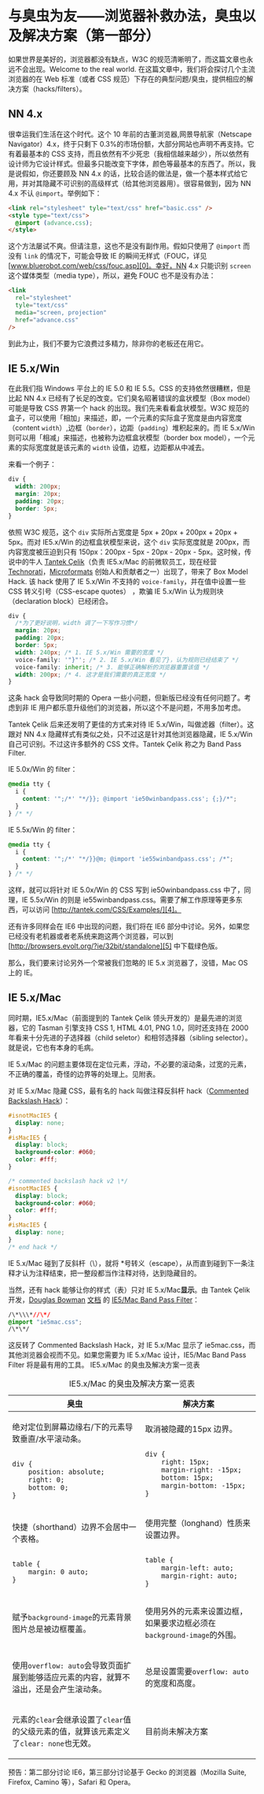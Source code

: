 # 与臭虫为友——浏览器补救办法，臭虫以及解决方案（第一部分）

如果世界是美好的，浏览器都没有缺点，W3C 的规范清晰明了，而这篇文章也永远不会出现。Welcome to the real world. 在这篇文章中，我们将会探讨几个主流浏览器的在 Web 标准（或者 CSS 规范）下存在的典型问题/臭虫，提供相应的解决方案（hacks/filters）。

## NN 4.x

很幸运我们生活在这个时代。这个 10 年前的古董浏览器,网景导航家（Netscape Navigator）4.x，终于只剩下 0.3%的市场份额，大部分网站也声明不再支持。它有着最基本的 CSS 支持，而且依然有不少死忠（我相信越来越少），所以依然有设计师为它设计样式。但最多只能改变下字体，颜色等最基本的东西了。所以，我是说假如，你还要顾及 NN 4.x 的话，比较合适的做法是，做一个基本样式给它用，并对其隐藏不可识别的高级样式（给其他浏览器用）。很容易做到，因为 NN 4.x 不认 `@import`。举例如下：

```html
<link rel="stylesheet" tyle="text/css" href="basic.css" />
<style type="text/css">
  @import (advance.css);
</style>
```

这个方法屡试不爽。但请注意，这也不是没有副作用。假如只使用了 `@import` 而没有 `link` 的情况下，可能会导致 IE 的瞬间无样式（FOUC，详见 [www.bluerobot.com/web/css/fouc.asp][0]。幸好，NN 4.x 只能识别 `screen` 这个媒体类型（media type），所以，避免 FOUC 也不是没有办法：

```html
<link
  rel="stylesheet"
  tyle="text/css"
  media="screen, projection"
  href="advance.css"
/>
```

到此为止，我们不要为它浪费过多精力，除非你的老板还在用它。

## IE 5.x/Win

在此我们指 Windows 平台上的 IE 5.0 和 IE 5.5。CSS 的支持依然很糟糕，但是比起 NN 4.x 已经有了长足的改变。它们臭名昭著错误的盒状模型（Box model）可能是导致 CSS 界第一个 hack 的出现。我们先来看看盒状模型。W3C 规范的盒子，可以使用「相加」来描述，即，一个元素的实际盒子宽度是由内容宽度（content `width`）,边框（`border`），边距（`padding`）堆积起来的。而 IE 5.x/Win 则可以用「相减」来描述，也被称为边框盒状模型（border box model），一个元素的实际宽度就是该元素的 `width` 设值，边框，边距都从中减去。

来看一个例子：

```css
div {
  width: 200px;
  margin: 20px;
  padding: 20px;
  border: 5px;
}
```

依照 W3C 规范，这个 `div` 实际所占宽度是 5px + 20px + 200px + 20px + 5px。而对 IE5.x/Win 的边框盒状模型来说，这个 `div` 实际宽度就是 200px，而内容宽度被压迫到只有 150px：200px - 5px - 20px - 20px - 5px。这时候，传说中的牛人 [Tantek Çelik][1]（负责 IE5.x/Mac 的前微软员工，现在经营 [Technorati][2]，[Microformats][3] 创始人和贡献者之一）出现了，带来了 Box Model Hack. 该 hack 使用了 IE 5.x/Win 不支持的 `voice-family`，并在值中设置一些 CSS 转义引号（CSS-escape quotes） ，欺骗 IE 5.x/Win 认为规则块（declaration block）已经闭合。

```css
div {
  /*为了更好说明，width 调了一下写作习惯*/
  margin: 20px;
  padding: 20px;
  border: 5px;
  width: 240px; /* 1. IE 5.x/Win 需要的宽度 */
  voice-family: '"}"'; /* 2. IE 5.x/Win 看见了}，认为规则已经结束了 */
  voice-family: inherit; /* 3. 能够正确解析的浏览器重置该值 */
  width: 200px; /* 4. 这才是我们需要的真正宽度 */
}
```

这条 hack 会导致同时期的 Opera 一些小问题，但新版已经没有任何问题了。考虑到非 IE 用户都乐意升级他们的浏览器，所以这个不是问题，不用多加考虑。

Tantek Çelik 后来还发明了更佳的方式来对待 IE 5.x/Win，叫做滤器（filter）。这跟对 NN 4.x 隐藏样式有类似之处，只不过这是针对其他浏览器隐藏，IE 5.x/Win 自己可识别。不过这许多额外的 CSS 文件。Tantek Çelik 称之为 Band Pass Filter.

IE 5.0x/Win 的 filter：

```css
@media tty {
  i {
    content: '";/*' "*/}}; @import 'ie50winbandpass.css'; {;}/*";
  }
} /* */
```

IE 5.5x/Win 的 filter：

```css
@media tty {
  i {
    content: '";/*' "*/}}@m; @import 'ie55winbandpass.css'; /*";
  }
} /* */
```

这样，就可以将针对 IE 5.0x/Win 的 CSS 写到 ie50winbandpass.css 中了，同理，IE 5.5x/Win 的则是 ie55winbandpass.css。需要了解工作原理等更多东西，可以访问 [http://tantek.com/CSS/Examples/][4]。

还有许多同样会在 IE6 中出现的问题，我们将在 IE6 部分中讨论。另外，如果您已经没有老机器或者老系统来跑这两个浏览器，可以到 [http://browsers.evolt.org/?ie/32bit/standalone][5] 中下载绿色版。

那么，我们要来讨论另外一个常被我们忽略的 IE 5.x 浏览器了，没错，Mac OS 上的 IE。

## IE 5.x/Mac

同时期，IE5.x/Mac（前面提到的 Tantek Çelik 领头开发的）是最先进的浏览器，它的 Tasman 引擎支持 CSS 1, HTML 4.01, PNG 1.0，同时还支持在 2000 年看来十分先进的子选择器（child seletor）和相邻选择器（sibling selector）。就是说，它也有本身的毛病。

IE 5.x/Mac 的问题主要体现在定位元素，浮动，不必要的滚动条，过宽的元素，不正确的覆盖，奇怪的边界等的处理上。见附表。

对 IE 5.x/Mac 隐藏 CSS，最有名的 hack 叫做注释反斜杆 hack（[Commented Backslash Hack][6]）：

```css
#isnotMacIE5 {
  display: none;
}
#isMacIE5 {
  display: block;
  background-color: #060;
  color: #fff;
}

/* commented backslash hack v2 \*/
#isnotMacIE5 {
  display: block;
  background-color: #060;
  color: #fff;
}
#isMacIE5 {
  display: none;
}
/* end hack */
```

IE 5.x/Mac 碰到了反斜杆（\\），就将 \*号转义（escape），从而直到碰到下一条注释才认为注释结束，把一整段都当作注释对待，达到隐藏目的。

当然，还有 hack 能够让你的样式（表）只对 IE 5.x/Mac**显示**。由 Tantek Çelik 开发，[Douglas Bowman][7] [文档][8] 的 [IE5/Mac Band Pass Filter][9]：

```css
/\*\\\*//\*/
@import "ie5mac.css";
/\*\*/
```

这反转了 Commented Backslash Hack，对 IE 5.x/Mac 显示了 ie5mac.css，而其他浏览器会视而不见。如果您需要为 IE 5.x/Mac 设计，IE5/Mac Band Pass Filter 将是最有用的工具。
IE5.x/Mac 的臭虫及解决方案一览表

<table summary="IE5.x/Mac 的臭虫及解决方案">
    <caption>IE5.x/Mac 的臭虫及解决方案一览表</caption>
    <thead>
        <tr>
            <th>臭虫</th>
            <th>解决方案</th>
        </tr>
    </thead>
    <tbody>
        <tr>
            <td>
            <p>绝对定位到屏幕边缘右/下的元素导致垂直/水平滚动条。</p>
<pre><code>
div {
    position: absolute;
    right: 0;
    bottom: 0;
}
</code></pre>
            </td>
            <td>
                <p>取消被隐藏的15px 边界。</p>
<pre><code>
div {
    right: 15px;
    margin-right: -15px;
    bottom: 15px;
    margin-bottom: -15px;
}
</code></pre>
            </td>
        </tr>
        <tr>
            <td>
                <p>快捷（shorthand）边界不会居中一个表格。</p>
<pre><code>
table {
    margin: 0 auto;
}
</code></pre>
            </td>
            <td>
                <p>使用完整（longhand）性质来设置边界。</p>
<pre><code>
table {
    margin-left: auto;
    margin-right: auto;
}
</code></pre>
            </td>
        </tr>
        <tr>
            <td>
                <p>赋予<code>background-image</code>的元素背景图片总是被边框覆盖。</p>
            </td>
            <td>
                <p>使用另外的元素来设置边框，如果要求边框必须在<code>background-image</code>的外围。</p>
            </td>
        </tr>
        <tr>
            <td>
                <p>使用<code>overflow: auto</code>会导致页面扩展到能够适应元素的内容，就算不溢出，还是会产生滚动条。</p>
            </td>
            <td>
                <p>总是设置需要<code>overflow: auto</code>的宽度和高度。</p>
            </td>
        </tr>
        <tr>
            <td>
                <p>元素的<code>clear</code>会继承设置了<code>clear</code>值的父级元素的值，就算该元素定义了<code>clear: none</code>也无效。</p>
            </td>
            <td>
                <p>目前尚未解决方案</p>
            </td>
        </tr>
    </tbody>
</table>

预告：第二部分讨论 IE6，第三部分讨论基于 Gecko 的浏览器（Mozilla Suite, Firefox, Camino 等），Safari 和 Opera。

[0]: http://www.bluerobot.com/web/css/fouc.asp
[1]: http://tantek.com/
[2]: http://technorati.com/
[3]: http://microformats.org/
[4]: http://tantek.com/CSS/Examples/
[5]: http://browsers.evolt.org/?ie/32bit/standalone
[6]: http://www.sam-i-am.com/work/sandbox/css/mac_ie5_hack.html
[7]: http://stopdesign.com/
[8]: http://www.stopdesign.com/examples/ie5mac-bpf/
[9]: http://tantek.com/log/2004/07.html#ie5macbandpass
